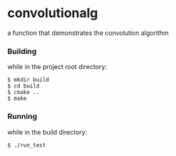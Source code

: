 # convolutionalg
a function that demonstrates the convolution algorithm

### Building
while in the project root directory:
```
$ mkdir build
$ cd build
$ cmake ..
$ make
```
### Running
while in the build directory:
```
$ ./run_test
```
